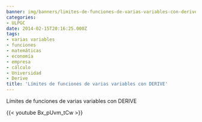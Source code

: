 ```yaml
---
banner: img/banners/limites-de-funciones-de-varias-variables-con-derive.jpg
categories:
- ULPGC
date: 2014-02-15T20:16:25.000Z
tags:
- varias variables
- funciones
- matemáticas
- economía
- empresa
- cálculo
- Universidad
- Derive
title: 'Límites de funciones de varias variables con DERIVE'
---
```


Límites de funciones de varias variables con DERIVE

{{< youtube Bx_pUvm_tCw >}}
